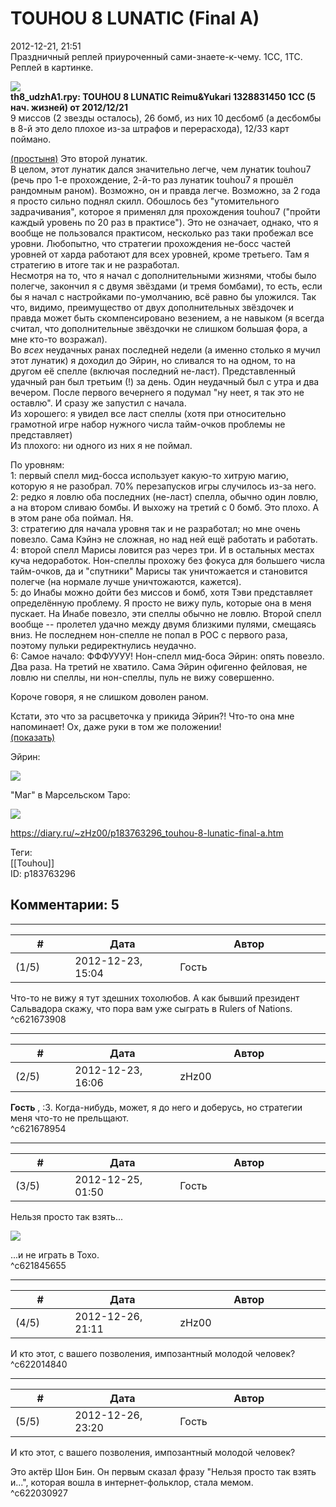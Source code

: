 TOUHOU 8 LUNATIC (Final A)
==========================

  
2012-12-21, 21:51  
 Праздничный реплей приуроченный сами-знаете-к-чему. 1CC, 1TC. Реплей в картинке.   
   
   [![](pics/de319f6219f9.jpg)](http://www.pixiv.net/member_illust.php?mode=medium&illust_id=31668220)     
  **th8\_udzhA1.rpy: TOUHOU 8 LUNATIC Reimu&Yukari 1328831450 1CC (5 нач. жизней) от 2012/12/21**    
 9 миссов (2 звезды осталось), 26 бомб, из них 10 десбомб (а десбомбы в 8-й это дело плохое из-за штрафов и перерасхода), 12/33 карт поймано.   
   
  [(простыня)](https://zHz00.diary.ru/p183763296.htm?index=2#linkmore183763296m2)    Это второй лунатик.   
 В целом, этот лунатик дался значительно легче, чем лунатик touhou7 (речь про 1-е прохождение, 2-й-то раз лунатик touhou7 я прошёл рандомным раном). Возможно, он и правда легче. Возможно, за 2 года я просто сильно поднял скилл. Обошлось без "утомительного задрачивания", которое я применял для прохождения touhou7 ("пройти каждый уровень по 20 раз в практисе"). Это не означает, однако, что я вообще не пользовался практисом, несколько раз таки пробежал все уровни. Любопытно, что стратегии прохождения не-босс частей уровней от харда работают для всех уровней, кроме третьего. Там я стратегию в итоге так и не разработал.   
 Несмотря на то, что я начал с дополнительными жизнями, чтобы было полегче, закончил я с двумя звёздами (и тремя бомбами), то есть, если бы я начал с настройками по-умолчанию, всё равно бы уложился. Так что, видимо, преимущество от двух дополнительных звёздочек и правда может быть скомпенсировано везением, а не навыком (я всегда считал, что дополнительные звёздочки не слишком большая фора, а мне кто-то возражал).   
 Во  *всех*  неудачных ранах последней недели (а именно столько я мучил этот лунатик) я доходил до Эйрин, но сливался то на одном, то на другом её спелле (включая последний не-ласт). Представленный удачный ран был третьим (!) за день. Один неудачный был с утра и два вечером. После первого вечернего я подумал "ну неет, я так это не оставлю". И сразу же запустил с начала.   
 Из хорошего: я увидел все ласт спеллы (хотя при относительно грамотной игре набор нужного числа тайм-очков проблемы не представляет)   
 Из плохого: ни одного из них я не поймал.   
   
 По уровням:   
 1: первый спелл мид-босса использует какую-то хитрую магию, которую я не разобрал. 70% перезапусков игры случилось из-за него.   
 2: редко я ловлю оба последних (не-ласт) спелла, обычно один ловлю, а на втором сливаю бомбы. И выхожу на третий с 0 бомб. Это плохо. А в этом ране оба поймал. Ня.   
 3: стратегию для начала уровня так и не разработал; но мне очень повезло. Сама Кэйнэ не сложная, но над ней ещё работать и работать.   
 4: второй спелл Марисы ловится раз через три. И в остальных местах куча недоработок. Нон-спеллы прохожу без фокуса для большего числа тайм-очков, да и "спутники" Марисы так уничтожается и становится полегче (на нормале лучше уничтожаются, кажется).   
 5: до Инабы можно дойти без миссов и бомб, хотя Тэви представляет определённую проблему. Я просто не вижу пуль, которые она в меня пускает. На Инабе повезло, эти спеллы обычно не ловлю. Второй спелл вообще -- пролетел удачно между двумя близкими пулями, смещаясь вниз. Не последнем нон-спелле не попал в POC с первого раза, поэтому пульки редиректнулись неудачно.   
 6: Самое начало: ФФФУУУУ! Нон-спелл мид-боса Эйрин: опять повезло. Два раза. На третий не хватило. Сама Эйрин офигенно фейловая, не ловлю ни спеллы, ни нон-спеллы, пуль не вижу совершенно.   
   
 Короче говоря, я не слишком доволен раном.   
   
 Кстати, это что за расцветочка у прикида Эйрин?! Что-то она мне напоминает! Ох, даже руки в том же положении!   
  [(показать)](https://zHz00.diary.ru/p183763296.htm?index=1#linkmore183763296m1)      
   
  Эйрин:   
   
  [![](pics/7807b72e8664.jpg)](http://www.pixiv.net/member_illust.php?mode=medium&illust_id=30938095)    
   
 "Маг" в Марсельском Таро:   
   
 ![](pics/ccda4d64a577.jpg)        
  
<https://diary.ru/~zHz00/p183763296_touhou-8-lunatic-final-a.htm>  
  
Теги:  
[[Touhou]]  
ID: p183763296  


Комментарии: 5
--------------

  


---



|         #         |              Дата              |                     Автор                     |           ID           |
| --- | --- | --- | --- |
| (1/5) | 2012-12-23, 15:04 | Гость | c621673908 |

  
 Что-то не вижу я тут здешних тохолюбов. А как бывший президент Сальвадора скажу, что пора вам уже сыграть в Rulers of Nations.   
 ^c621673908

---



|         #         |              Дата              |                     Автор                     |           ID           |
| --- | --- | --- | --- |
| (2/5) | 2012-12-23, 16:06 | zHz00 | c621678954 |

  
  **Гость**  , :3. Когда-нибудь, может, я до него и доберусь, но стратегии меня что-то не прельщают.   
 ^c621678954

---



|         #         |              Дата              |                     Автор                     |           ID           |
| --- | --- | --- | --- |
| (3/5) | 2012-12-25, 01:50 | Гость | c621845655 |

  
 Нельзя просто так взять...   
   
 ![](pics/sean-bean-in-lord-of-the-rings.jpg)   
   
 ...и не играть в Тохо.   
 ^c621845655

---



|         #         |              Дата              |                     Автор                     |           ID           |
| --- | --- | --- | --- |
| (4/5) | 2012-12-26, 21:11 | zHz00 | c622014840 |

  
 И кто этот, с вашего позволения, импозантный молодой человек?   
 ^c622014840

---



|         #         |              Дата              |                     Автор                     |           ID           |
| --- | --- | --- | --- |
| (5/5) | 2012-12-26, 23:20 | Гость | c622030927 |

  
  И кто этот, с вашего позволения, импозантный молодой человек?    
   
 Это актёр Шон Бин. Он первым сказал фразу "Нельзя просто так взять и...", которая вошла в интернет-фольклор, стала мемом.   
 ^c622030927